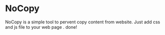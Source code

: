 # NoCopy
NoCopy is a simple tool to pervent copy content from website.
Just add css and js file to your web page .
done!
